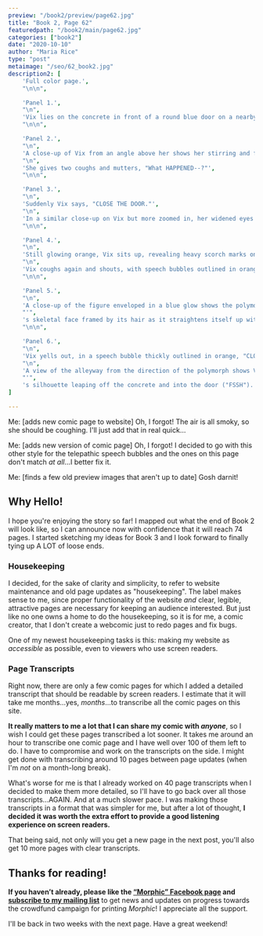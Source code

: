 ```yaml
---
preview: "/book2/preview/page62.jpg"
title: "Book 2, Page 62"
featuredpath: "/book2/main/page62.jpg"
categories: ["book2"]
date: "2020-10-10"
author: "Maria Rice"
type: "post"
metaimage: "/seo/62_book2.jpg"
description2: [
    'Full color page.',
    "\n\n",

    'Panel 1.',
    "\n",
    'Vix lies on the concrete in front of a round blue door on a nearby wall, which glows cyan and produces some background noise ("FSSSSSH"). She lies parallel to the wall with her head resting on her orange curly hair on the left side of the panel. Her body is in full view, enveloped in a bright orange glow. Part of her tattered red coat sleeve is torn, revealing her wrist. Her fox tail peeps out from under her coat tail. The air is filled with smoke and scorch marks on the ground radiate around Vix. The girl coughs.',
    "\n\n",

    'Panel 2.',
    "\n",
    'A close-up of Vix from an angle above her shows her stirring and frowning with her eyes still closed.',
    "\n",
    'She gives two coughs and mutters, "What HAPPENED--?"',
    "\n\n",

    'Panel 3.',
    "\n",
    'Suddenly Vix says, "CLOSE THE DOOR."',
    "\n",
    'In a similar close-up on Vix but more zoomed in, her widened eyes stare out in front of her, filled with alarm.',
    "\n\n",

    'Panel 4.',
    "\n",
    'Still glowing orange, Vix sits up, revealing heavy scorch marks on her red coat. She sits with her back to the viewer as she looks down the alleyway at the glowing blue figure hunched over at the alleyway entrance a dozen yards away. Long tentacle-like limbs lie on the ground around the figure and the silhouettes of a few odd objects can be seen in the street. A few small fires can be seen burning in the alley.',
    "\n",
    'Vix coughs again and shouts, with speech bubbles outlined in orange, "SIRENA! IF YOU CAN HEAR ME--!"',
    "\n\n",

    'Panel 5.',
    "\n",
    'A close-up of the figure enveloped in a blue glow shows the polymorph',
    "'",
    's skeletal face framed by its hair as it straightens itself up with a jerk ("FWSH"), its white eyes and teeth glinting. The white light beaming from its chest glows brightly.',
    "\n\n",

    'Panel 6.',
    "\n",
    'Vix yells out, in a speech bubble thickly outlined in orange, "CLOSE THE DOOR!!!"',
    "\n",
    'A view of the alleyway from the direction of the polymorph shows Vix',
    "'",
    's silhouette leaping off the concrete and into the door ("FSSH"). The alleyway looks like one from earlier, where Vix and Meppie carried Tenti to the door and Errie and Chan met Wolf.',
]

---
```


Me: [adds new comic page to website] Oh, I forgot! The air is all smoky, so she should be coughing. I'll just add that in real quick...

Me: [adds new version of comic page] Oh, I forgot! I decided to go with this other style for the telepathic speech bubbles and the ones on this page don't match _at all_...I better fix it.

Me: [finds a few old preview images that aren't up to date] Gosh darnit! 

## Why Hello!

I hope you're enjoying the story so far! I mapped out what the end of Book 2 will look like, so I can announce now with confidence that it will reach 74 pages. I started sketching my ideas for Book 3 and I look forward to finally tying up A LOT of loose ends. 

### Housekeeping

I decided, for the sake of clarity and simplicity, to refer to website maintenance and old page updates as "housekeeping". The label makes sense to me, since proper functionality of the website _and_ clear, legible, attractive pages are necessary for keeping an audience interested. But just like no one owns a home to do the housekeeping, so it is for me, a comic creator, that I don't create a webcomic just to redo pages and fix bugs. 

One of my newest housekeeping tasks is this: making my website as _accessible_ as possible, even to viewers who use screen readers. 

### Page Transcripts

Right now, there are only a few comic pages for which I added a detailed transcript that should be readable by screen readers. I estimate that it will take me months...yes, _months_...to transcribe all the comic pages on this site. 

**It really matters to me a lot that I can share my comic with _anyone_**, so I wish I could get these pages transcribed a lot sooner. It takes me around an hour to transcribe one comic page and I have well over 100 of them left to do. I have to compromise and work on the transcripts on the side. I might get done with transcribing around 10 pages between page updates (when I'm _not_ on a month-long break). 

What's worse for me is that I already worked on 40 page transcripts when I decided to make them more detailed, so I'll have to go back over all those transcripts...AGAIN. And at a much slower pace. I was making those transcripts in a format that was simpler for me, but after a lot of thought, **I decided it was worth the extra effort to provide a good listening experience on screen readers.** 

That being said, not only will you get a new page in the next post, you'll also get 10 more pages with clear transcripts. 

## Thanks for reading!

**If you haven’t already, please like the [“Morphic” Facebook page](https://www.facebook.com/MorphicGraphicNovel/) and [subscribe to my mailing list](http://eepurl.com/g8TzPb)** to get news and updates on progress towards the crowdfund campaign for printing _Morphic_!
I appreciate all the support. 

I'll be back in two weeks with the next page. Have a great weekend!
